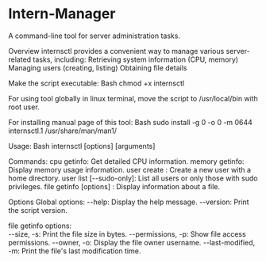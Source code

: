 # Intern-Manager
A command-line tool for server administration tasks.

Overview internsctl provides a convenient way to manage various server-related tasks, including: Retrieving system information (CPU, memory) Managing users (creating, listing) Obtaining file details

Make the script executable: Bash chmod +x internsctl

For using tool globally in linux terminal, move the script to /usr/local/bin with root user.

For installing manual page of this tool: Bash sudo install -g 0 -o 0 -m 0644 internsctl.1 /usr/share/man/man1/

Usage: Bash internsctl [options] [arguments]

Commands: cpu getinfo: Get detailed CPU information. 
memory getinfo: Display memory usage information. 
user create : Create a new user with a home directory. 
user list [--sudo-only]: List all users or only those with sudo privileges. 
file getinfo [options] : Display information about a file.

Options Global options: 
--help: Display the help message. 
--version: Print the script version.

file getinfo options: <br>
--size, -s: Print the file size in bytes. 
--permissions, -p: Show file access permissions. 
--owner, -o: Display the file owner username. 
--last-modified, -m: Print the file's last modification time.
